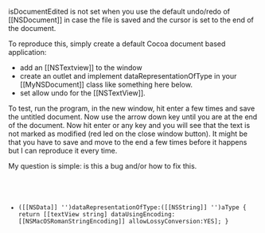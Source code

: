 

isDocumentEdited is not set when you use the default undo/redo of [[NSDocument]] in case the file is saved and the cursor is set to the end of the document.

To reproduce this, simply create a default Cocoa document based application:
-  add an [[NSTextview]] to the window
-  create an outlet and implement dataRepresentationOfType in your [[MyNSDocument]] class like something here below.
- set allow undo for the [[NSTextView]].

To test, run the program, in the new window, hit enter a few times and save the untitled document.
Now use the arrow down key until you are at the end of the document. Now hit enter or any key and you will see that the text is not marked as modified (red led on the close window button).
It might be that you have to save and move to the end a few times before it happens but I can reproduce it every time.

My question is simple: is this a bug and/or how to fix this.

<code>

- ([[NSData]] '')dataRepresentationOfType:([[NSString]] '')aType
{
   return [[textView string] dataUsingEncoding: [[NSMacOSRomanStringEncoding]] allowLossyConversion:YES];
}
</code>
